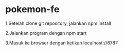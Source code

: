 # pokemon-fe

1.Setelah clone git repository, jalankan npm install

2.Jalankan program dengan npm start

3.Masuk ke browser dengan ketikan localhost://8787


